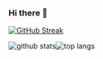 ### Hi there 👋

<!--
**Jortana/Jortana** is a ✨ _special_ ✨ repository because its `README.md` (this file) appears on your GitHub profile.

Here are some ideas to get you started:

- 🔭 I’m currently working on ...
- 🌱 I’m currently learning ...
- 👯 I’m looking to collaborate on ...
- 🤔 I’m looking for help with ...
- 💬 Ask me about ...
- 📫 How to reach me: ...
- 😄 Pronouns: ...
- ⚡ Fun fact: ...
-->
[![GitHub Streak](https://github-readme-streak-stats.herokuapp.com?user=Jortana&theme=tokyonight)](https://git.io/streak-stats)

<div style="display: flex;">
  <img src="https://github-readme-stats.vercel.app/api?username=Jortana&show_icons=true&theme=tokyonight&count_private=true" alt="github stats"/>
  <img src ="https://github-readme-stats.vercel.app/api/top-langs/?username=Jortana&theme=tokyonight&layout=compact" alt="top langs"/>
</div>
<!-- ![Github Stats](https://github-readme-stats.vercel.app/api?username=Jortana&show_icons=true&theme=tokyonight&count_private=true)![Most Used Languages](https://github-readme-stats.vercel.app/api/top-langs/?username=Jortana&theme=tokyonight&layout=compact) -->
